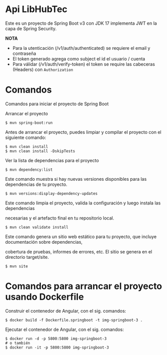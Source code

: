 # Api LibHubTec

Este es un proyecto de Spring Boot v3 con JDK 17 implementa  JWT en la capa de Spring Security.

**NOTA**
- Para la utenticación (/v1/auth/authenticated) se requiere el email y contraseña
- El token generado agrega como subject el id el usuario / cuenta
- Para válidar (/v1/auth/verify-token) el token se require las cabeceras (Headers) con `Authorization`  

# Comandos

Comandos para iniciar el proyecto de Spring Boot

Arrancar el proyecto

```shell
$ mvn spring-boot:run
```

Antes de arrancar el proyecto, puedes limpiar y compilar el proyecto con el siguiente comando:

```shell
$ mvn clean install
$ mvn clean install -DskipTests
```

Ver la lista de dependencias para el proyecto

```shell
$ mvn dependency:list
```

Este comando muestra si hay nuevas versiones disponibles para las dependencias de tu proyecto.

```shell
$ mvn versions:display-dependency-updates
```

Este comando limpia el proyecto, valida la configuración y luego instala las dependencias 

necesarias y el artefacto final en tu repositorio local.

```shell
$ mvn clean validate install
```

Este comando genera un sitio web estático para tu proyecto, que incluye documentación sobre dependencias, 

cobertura de pruebas, informes de errores, etc. El sitio se genera en el directorio target/site.


```shell
$ mvn site
```

# Comandos para arrancar el proyecto usando Dockerfile

Construir el contenedor de Angular, con el sig. comandos:

```shell
$ docker build -f Dockerfile.springboot -t img-springboot-3 .
```

Ejecutar el contenedor de Angular, con el sig. comandos:

```shell
$ docker run -d -p 5800:5800 img-springboot-3
# o también
$ docker run -it -p 5800:5800 img-springboot-3
```
